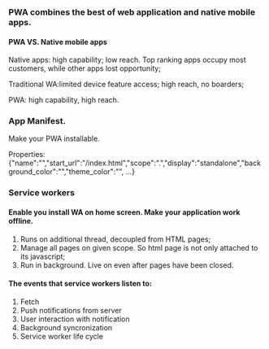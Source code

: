 ### PWA combines the best of web application and native mobile apps.

#### PWA VS. Native mobile apps

Native apps: high capability; low reach. Top ranking apps occupy most customers, while other apps lost opportunity;

Traditional WA:limited device feature access; high reach, no boarders;

PWA: high capability, high reach.



### App Manifest.

Make your PWA installable.

Properties: {"name":"","start_url":"/index.html","scope":".","display":"standalone","background_color":"","theme_color":"", ...}



### Service workers

#### Enable you install WA on home screen.  Make your application work offline.

1. Runs on additional thread, decoupled from HTML pages;
2. Manage all pages on given scope. So html page is not only attached to its javascript;
3. Run in background. Live on even after pages have been closed. 

#### The events that service workers listen to:

1. Fetch
2. Push notifications from server
3. User interaction with notification
4. Background syncronization
5. Service worker life cycle
